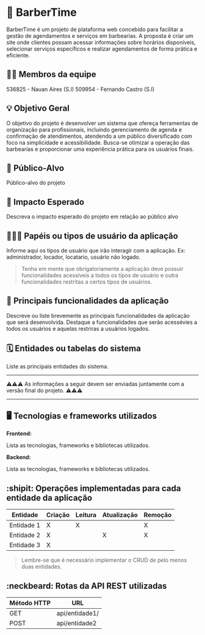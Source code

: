 # :checkered_flag: BarberTime

BarberTime é um projeto de plataforma web concebido para facilitar a gestão de agendamentos e serviços em barbearias. A proposta é criar um site onde clientes possam acessar informações sobre horários disponíveis, selecionar serviços específicos e realizar agendamentos de forma prática e eficiente.

## :technologist: Membros da equipe

536825 - Nauan Aires (S.I)
509954 - Fernando Castro (S.I)

## :bulb: Objetivo Geral
O objetivo do projeto é desenvolver um sistema que ofereça ferramentas de organização para profissionais, incluindo gerenciamento de agenda e confirmação de atendimentos, atendendo a um público diversificado com foco na simplicidade e acessibilidade. Busca-se otimizar a operação das barbearias e proporcionar uma experiência prática para os usuários finais.

## :eyes: Público-Alvo
Público-alvo do projeto

## :star2: Impacto Esperado
Descreva o impacto esperado do projeto em relação ao público alvo

## :people_holding_hands: Papéis ou tipos de usuário da aplicação

Informe aqui os tipos de usuário que irão interagir com a aplicação. Ex: administrador, locador, locatario, usuário não logado.

> Tenha em mente que obrigatoriamente a aplicação deve possuir funcionalidades acessíveis a todos os tipos de usuário e outra funcionalidades restritas a certos tipos de usuários.

## :triangular_flag_on_post:	 Principais funcionalidades da aplicação

Descreve ou liste brevemente as principais funcionalidades da aplicação que será desenvolvida. Destaque a funcionalidades que serão acessévies a todos os usuários e aquelas restriras a usuários logados.

## :spiral_calendar: Entidades ou tabelas do sistema

Liste as principais entidades do sistema.


----

:warning::warning::warning: As informações a seguir devem ser enviadas juntamente com a versão final do projeto. :warning::warning::warning:


----

## :desktop_computer: Tecnologias e frameworks utilizados

**Frontend:**

Lista as tecnologias, frameworks e bibliotecas utilizados.

**Backend:**

Lista as tecnologias, frameworks e bibliotecas utilizados.


## :shipit: Operações implementadas para cada entidade da aplicação


| Entidade| Criação | Leitura | Atualização | Remoção |
| --- | --- | --- | --- | --- |
| Entidade 1 | X |  X  |  | X |
| Entidade 2 | X |    |  X | X |
| Entidade 3 | X |    |  |  |

> Lembre-se que é necessário implementar o CRUD de pelo menos duas entidades.

## :neckbeard: Rotas da API REST utilizadas

| Método HTTP | URL |
| --- | --- |
| GET | api/entidade1/|
| POST | api/entidade2 |
